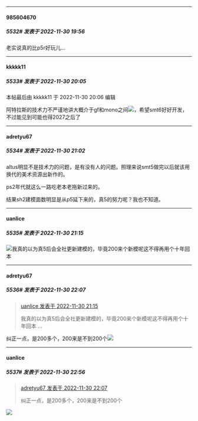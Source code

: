 

*****

####  985604670  
##### 5532#       发表于 2022-11-30 19:56

老实说真的比p5r好玩儿…



*****

####  kkkkk11  
##### 5533#       发表于 2022-11-30 20:05

 本帖最后由 kkkkk11 于 2022-11-30 20:06 编辑 

阿特拉斯的技术力不严谨地讲大概介于gf和mono之间<img src="https://static.saraba1st.com/image/smiley/face2017/067.png" referrerpolicy="no-referrer">，希望smt6好好开发，不过能见到可能也得2027之后了



*****

####  adretyu67  
##### 5534#       发表于 2022-11-30 21:02

altus明显不是技术力的问题，是有没有人的问题。照理来说smt5做完以后就该用换代的美术资源出新作的。

ps2年代就这么一路吃老本老拖新过来的。

结果sh2建模面数明显是从p5延下来的，真5的努力呢？我也不知道。



*****

####  uanlice  
##### 5535#       发表于 2022-11-30 21:15

<img src="https://static.saraba1st.com/image/smiley/face2017/067.png" referrerpolicy="no-referrer">我真的以为真5后会全社更新建模的，毕竟200来个新模呢这不得再用个十年回本



*****

####  adretyu67  
##### 5536#       发表于 2022-11-30 22:07

<blockquote><a href="httphttps://bbs.saraba1st.com/2b/forum.php?mod=redirect&amp;goto=findpost&amp;pid=58696910&amp;ptid=2008011" target="_blank">uanlice 发表于 2022-11-30 21:15</a>

我真的以为真5后会全社更新建模的，毕竟200来个新模呢这不得再用个十年回本 ...</blockquote>
纠正一点，是200多个，200来是不到200个<img src="https://static.saraba1st.com/image/smiley/face2017/057.png" referrerpolicy="no-referrer">



*****

####  uanlice  
##### 5537#       发表于 2022-11-30 22:56

<blockquote><a href="httphttps://bbs.saraba1st.com/2b/forum.php?mod=redirect&amp;goto=findpost&amp;pid=58697637&amp;ptid=2008011" target="_blank">adretyu67 发表于 2022-11-30 22:07</a>

纠正一点，是200多个，200来是不到200个</blockquote>
<img src="https://static.saraba1st.com/image/smiley/face2017/001.png" referrerpolicy="no-referrer">

